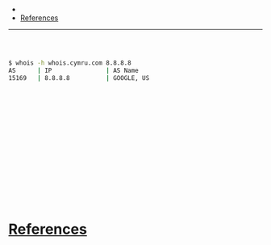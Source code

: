 - 
- [References](#references)

-------------------------------------------

## 
```sh

```

## 
```sh
$ whois -h whois.cymru.com 8.8.8.8       
AS      | IP               | AS Name
15169   | 8.8.8.8          | GOOGLE, US
```

## 
```sh

```

## 
```sh

```

## 
```sh

```

## 
```sh

```

## 
```sh

```

## 
```sh

```

## 
```sh

```

## 
```sh

```

# [References](#references-1)
